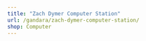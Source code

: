 ```yaml
---
title: "Zach Dymer Computer Station"
url: /gandara/zach-dymer-computer-station/
shop: Computer
---
```

